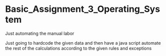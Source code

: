 # Basic_Assignment_3_Operating_System
Just automating the manual labor

Just going to hardcode the given data and then have a java script automate the rest of the calculations according to the given rules and exceptions
